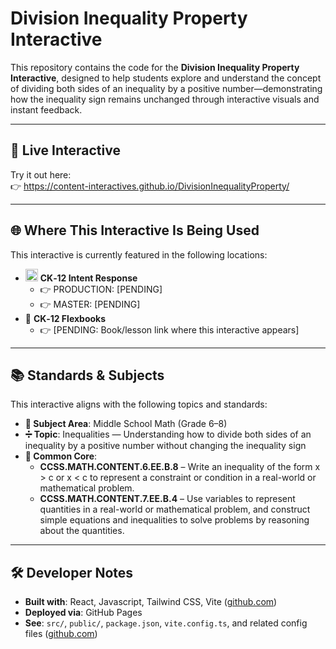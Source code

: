 # Division Inequality Property Interactive

This repository contains the code for the **Division Inequality Property Interactive**, designed to help students explore and understand the concept of dividing both sides of an inequality by a positive number—demonstrating how the inequality sign remains unchanged through interactive visuals and instant feedback.

---

## 🔗 Live Interactive

Try it out here:  
👉 https://content-interactives.github.io/DivisionInequalityProperty/

---

## 🌐 Where This Interactive Is Being Used

This interactive is currently featured in the following locations:

- <img width="20" height="20" alt="image" src="https://github.com/user-attachments/assets/5d12571f-8e12-4441-98ab-c0bc94069a96" /> **CK‑12 Intent Response**  
  - 👉 PRODUCTION: [PENDING]  
  - 👉 MASTER: [PENDING]
- 📘 **CK‑12 Flexbooks**  
  - 👉 [PENDING: Book/lesson link where this interactive appears]

---

## 📚 Standards & Subjects

This interactive aligns with the following topics and standards:

- **📂 Subject Area**: Middle School Math (Grade 6–8)  
- **➗ Topic**: Inequalities — Understanding how to divide both sides of an inequality by a positive number without changing the inequality sign  
- **📏 Common Core**:  
  - **CCSS.MATH.CONTENT.6.EE.B.8** – Write an inequality of the form x > c or x < c to represent a constraint or condition in a real-world or mathematical problem.  
  - **CCSS.MATH.CONTENT.7.EE.B.4** – Use variables to represent quantities in a real-world or mathematical problem, and construct simple equations and inequalities to solve problems by reasoning about the quantities.

---

## 🛠️ Developer Notes

- **Built with**: React, Javascript, Tailwind CSS, Vite ([github.com](https://github.com/Content-Interactives/DivisionInequalityProperty))  
- **Deployed via**: GitHub Pages  
- **See**: `src/`, `public/`, `package.json`, `vite.config.ts`, and related config files ([github.com](https://github.com/Content-Interactives/DivisionInequalityProperty))
